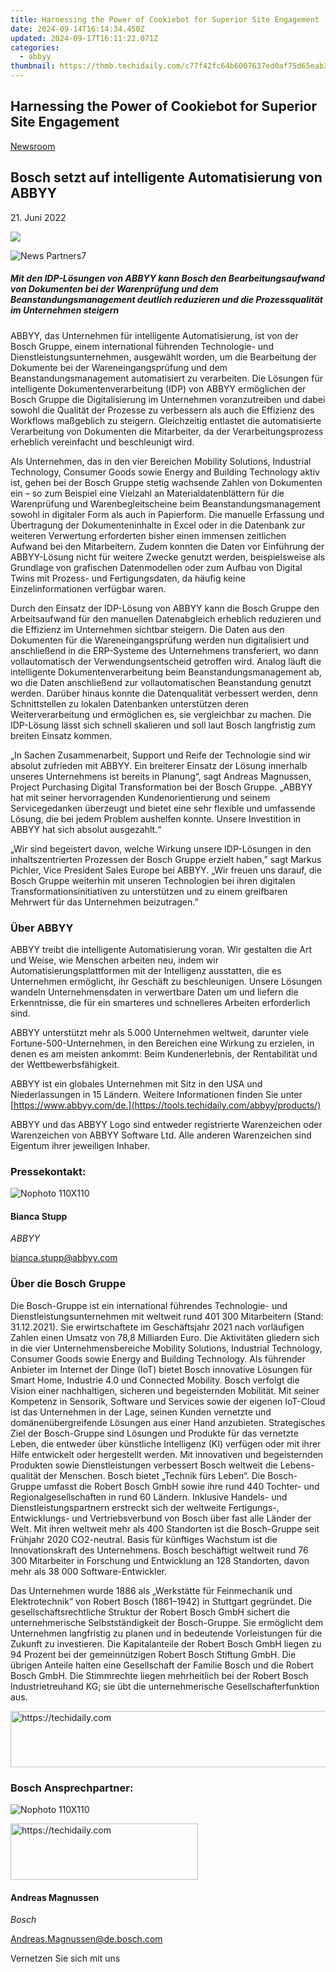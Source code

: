 ```yaml
---
title: Harnessing the Power of Cookiebot for Superior Site Engagement
date: 2024-09-14T16:14:34.450Z
updated: 2024-09-17T16:11:22.071Z
categories:
  - abbyy
thumbnail: https://thmb.techidaily.com/c77f42fc64b6007637ed0af75d65eab3269f8768c72afbf1c512e303a34ac930.jpg
---
```


## Harnessing the Power of Cookiebot for Superior Site Engagement

[Newsroom](https://tools.techidaily.com/abbyy/products/)

## Bosch setzt auf intelligente Automatisierung von ABBYY

21\. Juni 2022

![](https://content.abbyy.com/-/media/project/abbyy/abbyy/branchtemplates/shutterstock_1272462163_1296-x-729.jpg?h=729&iar=0&w=1296)

![News Partners7](https://static2.abbyy.com/abbyycommedia/33722/news-partners7.jpg) 

##### _Mit den IDP-Lösungen von ABBYY kann Bosch den Bearbeitungsaufwand von Dokumenten bei der Warenprüfung und dem Beanstandungsmanagement deutlich reduzieren und die Prozessqualität im Unternehmen steigern_   
  
ABBYY, das Unternehmen für intelligente Automatisierung, ist von der Bosch Gruppe, einem international führenden Technologie- und Dienstleistungsunternehmen, ausgewählt worden, um die Bearbeitung der Dokumente bei der Wareneingangsprüfung und dem Beanstandungsmanagement automatisiert zu verarbeiten. Die Lösungen für intelligente Dokumentenverarbeitung (IDP) von ABBYY ermöglichen der Bosch Gruppe die Digitalisierung im Unternehmen voranzutreiben und dabei sowohl die Qualität der Prozesse zu verbessern als auch die Effizienz des Workflows maßgeblich zu steigern. Gleichzeitig entlastet die automatisierte Verarbeitung von Dokumenten die Mitarbeiter, da der Verarbeitungsprozess erheblich vereinfacht und beschleunigt wird.

Als Unternehmen, das in den vier Bereichen Mobility Solutions, Industrial Technology, Consumer Goods sowie Energy and Building Technology aktiv ist, gehen bei der Bosch Gruppe stetig wachsende Zahlen von Dokumenten ein – so zum Beispiel eine Vielzahl an Materialdatenblättern für die Warenprüfung und Warenbegleitscheine beim Beanstandungsmanagement sowohl in digitaler Form als auch in Papierform. Die manuelle Erfassung und Übertragung der Dokumenteninhalte in Excel oder in die Datenbank zur weiteren Verwertung erforderten bisher einen immensen zeitlichen Aufwand bei den Mitarbeitern. Zudem konnten die Daten vor Einführung der ABBYY-Lösung nicht für weitere Zwecke genutzt werden, beispielsweise als Grundlage von grafischen Datenmodellen oder zum Aufbau von Digital Twins mit Prozess- und Fertigungsdaten, da häufig keine Einzelinformationen verfügbar waren.

Durch den Einsatz der IDP-Lösung von ABBYY kann die Bosch Gruppe den Arbeitsaufwand für den manuellen Datenabgleich erheblich reduzieren und die Effizienz im Unternehmen sichtbar steigern. Die Daten aus den Dokumenten für die Wareneingangsprüfung werden nun digitalisiert und anschließend in die ERP-Systeme des Unternehmens transferiert, wo dann vollautomatisch der Verwendungsentscheid getroffen wird. Analog läuft die intelligente Dokumentenverarbeitung beim Beanstandungsmanagement ab, wo die Daten anschließend zur vollautomatischen Beanstandung genutzt werden. Darüber hinaus konnte die Datenqualität verbessert werden, denn Schnittstellen zu lokalen Datenbanken unterstützen deren Weiterverarbeitung und ermöglichen es, sie vergleichbar zu machen. Die IDP-Lösung lässt sich schnell skalieren und soll laut Bosch langfristig zum breiten Einsatz kommen.

„In Sachen Zusammenarbeit, Support und Reife der Technologie sind wir absolut zufrieden mit ABBYY. Ein breiterer Einsatz der Lösung innerhalb unseres Unternehmens ist bereits in Planung“, sagt Andreas Magnussen, Project Purchasing Digital Transformation bei der Bosch Gruppe. „ABBYY hat mit seiner hervorragenden Kundenorientierung und seinem Servicegedanken überzeugt und bietet eine sehr flexible und umfassende Lösung, die bei jedem Problem aushelfen konnte. Unsere Investition in ABBYY hat sich absolut ausgezahlt.“

„Wir sind begeistert davon, welche Wirkung unsere IDP-Lösungen in den inhaltszentrierten Prozessen der Bosch Gruppe erzielt haben,” sagt Markus Pichler, Vice President Sales Europe bei ABBYY. „Wir freuen uns darauf, die Bosch Gruppe weiterhin mit unseren Technologien bei ihren digitalen Transformationsinitiativen zu unterstützen und zu einem greifbaren Mehrwert für das Unternehmen beizutragen.”

### Über ABBYY

ABBYY treibt die intelligente Automatisierung voran. Wir gestalten die Art und Weise, wie Menschen arbeiten neu, indem wir Automatisierungsplattformen mit der Intelligenz ausstatten, die es Unternehmen ermöglicht, ihr Geschäft zu beschleunigen. Unsere Lösungen wandeln Unternehmensdaten in verwertbare Daten um und liefern die Erkenntnisse, die für ein smarteres und schnelleres Arbeiten erforderlich sind.

ABBYY unterstützt mehr als 5.000 Unternehmen weltweit, darunter viele Fortune-500-Unternehmen, in den Bereichen eine Wirkung zu erzielen, in denen es am meisten ankommt: Beim Kundenerlebnis, der Rentabilität und der Wettbewerbsfähigkeit.

ABBYY ist ein globales Unternehmen mit Sitz in den USA und Niederlassungen in 15 Ländern. Weitere Informationen finden Sie unter [https://www.abbyy.com/de.](https://tools.techidaily.com/abbyy/products/)

ABBYY und das ABBYY Logo sind entweder registrierte Warenzeichen oder Warenzeichen von ABBYY Software Ltd. Alle anderen Warenzeichen sind Eigentum ihrer jeweiligen Inhaber. 

### Pressekontakt:

![Nophoto 110X110](https://static4.abbyy.com/abbyycommedia/34370/nophoto-110x110.png)

#### Bianca Stupp

_ABBYY_

[bianca.stupp@abbyy.com](https://tools.techidaily.com/abbyy/products/) 

### Über die Bosch Gruppe

Die Bosch-Gruppe ist ein international führendes Technologie- und Dienstleistungsunternehmen mit weltweit rund 401 300 Mitarbeitern (Stand: 31.12.2021). Sie erwirtschaftete im Geschäftsjahr 2021 nach vorläufigen Zahlen einen Umsatz von 78,8 Milliarden Euro. Die Aktivitäten gliedern sich in die vier Unternehmensbereiche Mobility Solutions, Industrial Technology, Consumer Goods sowie Energy and Building Technology. Als führender Anbieter im Internet der Dinge (IoT) bietet Bosch innovative Lösungen für Smart Home, Industrie 4.0 und Connected Mobility. Bosch verfolgt die Vision einer nachhaltigen, sicheren und begeisternden Mobilität. Mit seiner Kompetenz in Sensorik, Software und Services sowie der eigenen IoT-Cloud ist das Unternehmen in der Lage, seinen Kunden vernetzte und domänenübergreifende Lösungen aus einer Hand anzubieten. Strategisches Ziel der Bosch-Gruppe sind Lösungen und Produkte für das vernetzte Leben, die entweder über künstliche Intelligenz (KI) verfügen oder mit ihrer Hilfe entwickelt oder hergestellt werden. Mit innovativen und begeisternden Produkten sowie Dienstleistungen verbessert Bosch weltweit die Lebens-qualität der Menschen. Bosch bietet „Technik fürs Leben“. Die Bosch-Gruppe umfasst die Robert Bosch GmbH sowie ihre rund 440 Tochter- und Regionalgesellschaften in rund 60 Ländern. Inklusive Handels- und Dienstleistungspartnern erstreckt sich der weltweite Fertigungs-, Entwicklungs- und Vertriebsverbund von Bosch über fast alle Länder der Welt. Mit ihren weltweit mehr als 400 Standorten ist die Bosch-Gruppe seit Frühjahr 2020 CO2-neutral. Basis für künftiges Wachstum ist die Innovationskraft des Unternehmens. Bosch beschäftigt weltweit rund 76 300 Mitarbeiter in Forschung und Entwicklung an 128 Standorten, davon mehr als 38 000 Software-Entwickler.

Das Unternehmen wurde 1886 als „Werkstätte für Feinmechanik und Elektrotechnik“ von Robert Bosch (1861–1942) in Stuttgart gegründet. Die gesellschaftsrechtliche Struktur der Robert Bosch GmbH sichert die unternehmerische Selbstständigkeit der Bosch-Gruppe. Sie ermöglicht dem Unternehmen langfristig zu planen und in bedeutende Vorleistungen für die Zukunft zu investieren. Die Kapitalanteile der Robert Bosch GmbH liegen zu 94 Prozent bei der gemeinnützigen Robert Bosch Stiftung GmbH. Die übrigen Anteile halten eine Gesellschaft der Familie Bosch und die Robert Bosch GmbH. Die Stimmrechte liegen mehrheitlich bei der Robert Bosch Industrietreuhand KG; sie übt die unternehmerische Gesellschafterfunktion aus.

<!-- affiliate ads begin -->
<a href="https://aidotcom.pxf.io/c/5597632/2134500/19576" target="_top" id="2134500">
  <img src="//a.impactradius-go.com/display-ad/19576-2134500" border="0" alt="https://techidaily.com" width="600" height="90"/>
</a>
<img height="0" width="0" src="https://aidotcom.pxf.io/i/5597632/2134500/19576" style="position:absolute;visibility:hidden;" border="0" />
<!-- affiliate ads end -->

### Bosch Ansprechpartner:

![Nophoto 110X110](https://static4.abbyy.com/abbyycommedia/34370/nophoto-110x110.png)

<!-- affiliate ads begin -->
<a href="https://appsumo.8odi.net/c/5597632/2137393/7443" target="_top" id="2137393">
  <img src="//a.impactradius-go.com/display-ad/7443-2137393" border="0" alt="https://techidaily.com" width="300" height="90"/>
</a>
<img height="0" width="0" src="https://appsumo.8odi.net/i/5597632/2137393/7443" style="position:absolute;visibility:hidden;" border="0" />
<!-- affiliate ads end -->

#### Andreas Magnussen

_Bosch_

[Andreas.Magnussen@de.bosch.com](https://tools.techidaily.com/abbyy/products/) 

Vernetzen Sie sich mit uns

<ins class="adsbygoogle"
     style="display:block"
     data-ad-format="autorelaxed"
     data-ad-client="ca-pub-7571918770474297"
     data-ad-slot="1223367746"></ins>

<ins class="adsbygoogle"
     style="display:block"
     data-ad-client="ca-pub-7571918770474297"
     data-ad-slot="8358498916"
     data-ad-format="auto"
     data-full-width-responsive="true"></ins>



